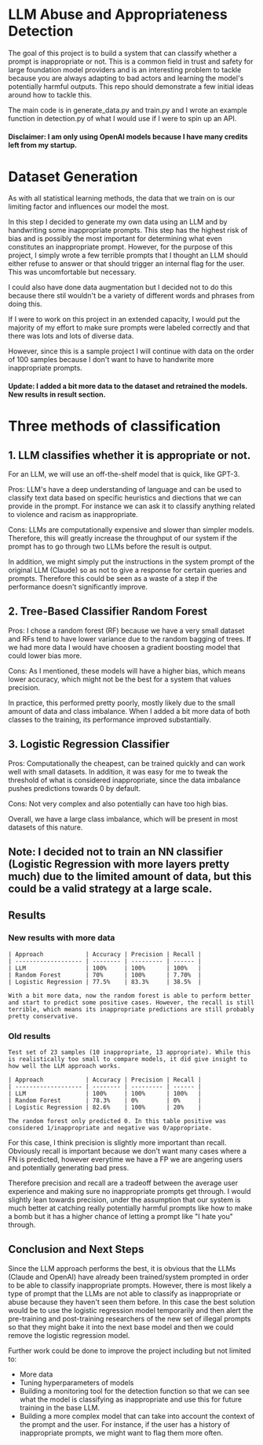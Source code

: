 # LLM Abuse and Appropriateness Detection

The goal of this project is to build a system that can classify whether a prompt is inappropriate or not. This is a common field in trust and safety for large foundation model providers and is an interesting problem to tackle because you are always adapting to bad actors and learning the model's potentially harmful outputs. This repo should demonstrate a few initial ideas around how to tackle this.

The main code is in generate_data.py and train.py and I wrote an example function in detection.py of what I would use if I were to spin up an API.

#### Disclaimer: I am only using OpenAI models because I have many credits left from my startup.

# Dataset Generation

As with all statistical learning methods, the data that we train on is our limiting factor and influences our model the most.

In this step I decided to generate my own data using an LLM and by handwriting some inappropriate prompts. This step has the highest risk of bias and is possibly the most important for determining what even constitutes an inappropriate prompt. However, for the purpose of this project, I simply wrote a few terrible prompts that I thought an LLM should either refuse to answer or that should trigger an internal flag for the user. This was uncomfortable but necessary.

I could also have done data augmentation but I decided not to do this because there stil wouldn't be a variety of different words and phrases from doing this.

If I were to work on this project in an extended capacity, I would put the majority of my effort to make sure prompts were labeled correctly and that there was lots and lots of diverse data.

However, since this is a sample project I will continue with data on the order of 100 samples because I don't want to have to handwrite more inappropriate prompts.

#### Update: I added a bit more data to the dataset and retrained the models. New results in result section.

# Three methods of classification

## 1. LLM classifies whether it is appropriate or not.

For an LLM, we will use an off-the-shelf model that is quick, like GPT-3.

Pros: LLM's have a deep understanding of language and can be used to classify text data based on specific heuristics and diections that we can provide in the prompt. For instance we can ask it to classify anything related to violence and racism as inappropriate.

Cons:
LLMs are computationally expensive and slower than simpler models. Therefore, this will greatly increase the throughput of our system if the prompt has to go through two LLMs before the result is output.

In addition, we might simply put the instructions in the system prompt of the original LLM (Claude) so as not to give a response for certain queries and prompts. Therefore this could be seen as a waste of a step if the performance doesn't significantly improve.

## 2. Tree-Based Classifier Random Forest

Pros:
I chose a random forest (RF) because we have a very small dataset and RFs tend to have lower variance due to the random bagging of trees. If we had more data I would have choosen a gradient boosting model that could lower bias more.

Cons:
As I mentioned, these models will have a higher bias, which means lower accuracy, which might not be the best for a system that values precision.

In practice, this performed pretty poorly, mostly likely due to the small amount of data and class imbalance. When I added a bit more data of both classes to the training, its performance improved substantially.

## 3. Logistic Regression Classifier

Pros: Computationally the cheapest, can be trained quickly and can work well with small datasets. In addition, it was easy for me to tweak the threshold of what is considered inappropriate, since the data imbalance pushes predictions towards 0 by default.

Cons: Not very complex and also potentially can have too high bias.

Overall, we have a large class imbalance, which will be present in most datasets of this nature.

## Note: I decided not to train an NN classifier (Logistic Regression with more layers pretty much) due to the limited amount of data, but this could be a valid strategy at a large scale.

## Results

### New results with more data

    | Approach            | Accuracy | Precision | Recall |
    | ------------------- | -------- | --------- | ------ |
    | LLM                 | 100%     | 100%      | 100%   |
    | Random Forest       | 70%      | 100%      | 7.70%  |
    | Logistic Regression | 77.5%    | 83.3%     | 38.5%  |

    With a bit more data, now the random forest is able to perform better and start to predict some positive cases. However, the recall is still terrible, which means its inappropriate predictions are still probably pretty conservative.

### Old results

    Test set of 23 samples (10 inappropriate, 13 appropriate). While this is realistically too small to compare models, it did give insight to how well the LLM approach works.

    | Approach            | Accuracy | Precision | Recall |
    | ------------------- | -------- | --------- | ------ |
    | LLM                 | 100%     | 100%      | 100%   |
    | Random Forest       | 78.3%    | 0%        | 0%     |
    | Logistic Regression | 82.6%    | 100%      | 20%    |

    The random forest only predicted 0. In this table positive was considered 1/inappropriate and negative was 0/appropriate.

For this case, I think precision is slightly more important than recall. Obviously recall is important because we don't want many cases where a FN is predicted, however everytime we have a FP we are angering users and potentially generating bad press.

Therefore precision and recall are a tradeoff between the average user experience and making sure no inappropriate prompts get through. I would slightly lean towards precision, under the assumption that our system is much better at catching really potentially harmful prompts like how to make a bomb but it has a higher chance of letting a prompt like "I hate you" through.

## Conclusion and Next Steps

Since the LLM approach performs the best, it is obvious that the LLMs (Claude and OpenAI) have already been trained/system prompted in order to be able to classify inappropriate prompts. However, there is most likely a type of prompt that the LLMs are not able to classify as inappropriate or abuse because they haven't seen them before. In this case the best solution would be to use the logistic regression model temporarily and then alert the pre-training and post-training researchers of the new set of illegal prompts so that they might bake it into the next base model and then we could remove the logistic regression model.

Further work could be done to improve the project including but not limited to:

- More data
- Tuning hyperparameters of models
- Building a monitoring tool for the detection function so that we can see what the model is classifying as inappropriate and use this for future training in the base LLM.
- Building a more complex model that can take into account the context of the prompt and the user. For instance, if the user has a history of inappropriate prompts, we might want to flag them more often.
